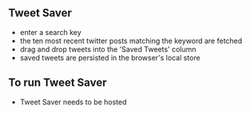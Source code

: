 ## Tweet Saver

- enter a search key
- the ten most recent twitter posts matching the keyword are fetched
- drag and drop tweets into the 'Saved Tweets' column
- saved tweets are persisted in the browser's local store

## To run Tweet Saver
- Tweet Saver needs to be hosted
